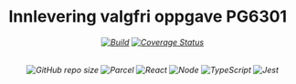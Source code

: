 # Innlevering valgfri oppgave PG6301
<h6 align="center">

[![Build](https://github.com/kristiania-pg6301-2022/pg6301-innlevering-vetledv/actions/workflows/test.yml/badge.svg)](https://github.com/kristiania-pg6301-2022/pg6301-innlevering-vetledv/actions/workflows/test.yml)
[![Coverage Status](https://coveralls.io/repos/github/kristiania-pg6301-2022/pg6301-innlevering-vetledv/badge.svg?branch=main)](https://coveralls.io/github/kristiania-pg6301-2022/pg6301-innlevering-vetledv?branch=main)

</h6>


<h6 align="center">

![GitHub repo size](https://img.shields.io/github/repo-size/kristiania-pg6301-2022/pg6301-innlevering-vetledv)
![Parcel](https://badges.aleen42.com/src/parcel.svg)
![React](https://badges.aleen42.com/src/react.svg)
![Node](https://badges.aleen42.com/src/node.svg)
![TypeScript](https://badges.aleen42.com/src/typescript.svg)
![Jest](https://badges.aleen42.com/src/jest_1.svg)

</h6>
